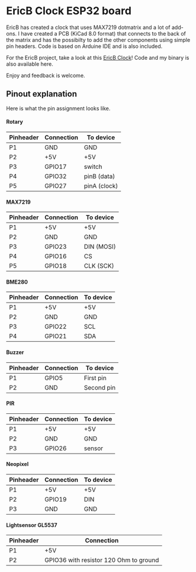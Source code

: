 # EricB Clock ESP32 board
EricB has created a clock that uses MAX7219 dotmatrix and a lot of add-ons.
I have created a PCB (KiCad 8.0 format) that connects to the back of the matrix and has the possibilty to add the other components using simple pin headers.
Code is based on Arduine IDE and is also included.

For the EricB project, take a look at this [EricB Clock](https://www.hackster.io/ericBcreator/alarm-clock-with-web-interface-wake-up-light-temp-more-75dc6a)!
Code and my binary is also available here.

Enjoy and feedback is welcome.

## Pinout explanation
Here is what the pin assignment looks like.
#### Rotary
|Pinheader|Connection|To device|
|-|-|-|
|P1|GND|GND|
|P2|+5V|+5V|
|P3|GPIO17|switch|
|P4|GPIO32|pinB (data)|
|P5|GPIO27|pinA (clock)|
#### MAX7219
|Pinheader|Connection|To device|
|-|-|-|
P1|+5V|+5V|
P2|GND|GND|
P3|GPIO23|DIN (MOSI)|
P4|GPIO16|CS|
P5|GPIO18|CLK (SCK)|
#### BME280
|Pinheader|Connection|To device|
|-|-|-|
P1|+5V|+5V|
P2|GND|GND|
P3|GPIO22|SCL  
P4|GPIO21|SDA  
#### Buzzer
|Pinheader|Connection|To device|
|-|-|-|
|P1|GPIO5|First pin|
|P2|GND|Second pin|
#### PIR
|Pinheader|Connection|To device|
|-|-|-|
|P1|+5V|+5V|
|P2|GND|GND|
|P3|GPIO26|sensor|
#### Neopixel
|Pinheader|Connection|To device|
|-|-|-|
|P1|+5V|+5V|
|P2|GPIO19|DIN|
|P3|GND|GND|
#### Lightsensor GL5537
|Pinheader|Connection|
|-|-|
|P1|+5V|
|P2|GPIO36 with resistor 120 Ohm to ground|
